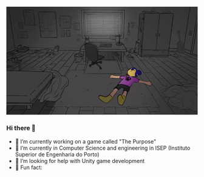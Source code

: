 ![Image](image.gif)
### Hi there 👋

- 🔵 I’m currently working on a game called "The Purpose"
- 🔴 I’m currently in Computer Science and engineering in ISEP (Instituto Superior de Engenharia do Porto)
- 🔵 I’m looking for help with Unity game development
- 🔴 Fun fact: 
